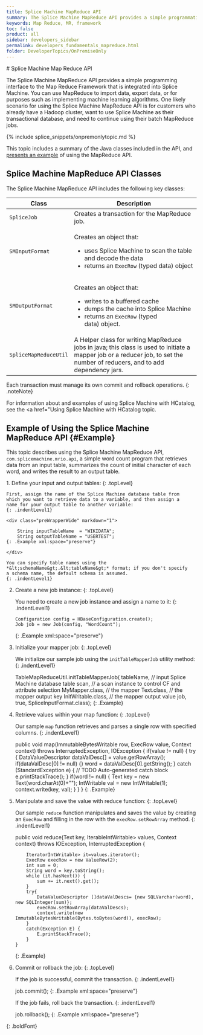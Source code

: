 ```yaml
---
title: Splice Machine MapReduce API
summary: The Splice Machine MapReduce API provides a simple programmatic interface for using MapReduce with HBase and taking advantage of the transactional capabilities that Splice Machine provides.
keywords: Map Reduce, MR, framework
toc: false
product: all
sidebar: developers_sidebar
permalink: developers_fundamentals_mapreduce.html
folder: DeveloperTopics/OnPremiseOnly
---
```

<section>
<div class="TopicContent" data-swiftype-index="true" markdown="1">
# Splice Machine Map Reduce API

The Splice Machine MapReduce API provides a simple programming interface
to the Map Reduce Framework that is integrated into Splice Machine. You
can use MapReduce to import data, export data, or for purposes such as
implementing machine learning algorithms. One likely scenario for using
the Splice Machine MapReduce API is for customers who already have a
Hadoop cluster, want to use Splice Machine as their transactional
database, and need to continue using their batch MapReduce jobs.

{% include splice_snippets/onpremonlytopic.md %}

This topic includes a summary of the Java classes included in the
API, and [presents an example](#Example) of using the MapReduce API.

## Splice Machine MapReduce API Classes

The Splice Machine MapReduce API includes the following key classes:

<table summary="Descriptions of the key classes in the Splie Machine MapReduce API.">
                <col />
                <col />
                <thead>
                    <tr>
                        <th>Class</th>
                        <th>Description</th>
                    </tr>
                </thead>
                <tbody>
                    <tr>
                        <td><code>SpliceJob</code></td>
                        <td>Creates a transaction for the MapReduce job.</td>
                    </tr>
                    <tr>
                        <td><code>SMInputFormat</code></td>
                        <td>
                            <p class="noSpaceAbove">Creates an object that:</p>
                            <ul>
                                <li> uses Splice Machine to scan the table and decode the data</li>
                                <li>returns an <code>ExecRow</code> (typed data) object</li>
                            </ul>
                        </td>
                    </tr>
                    <tr>
                        <td><code>SMOutputFormat</code></td>
                        <td>
                            <p class="noSpaceAbove">Creates an object that:</p>
                            <ul>
                                <li> writes to a buffered cache</li>
                                <li>dumps the cache into Splice Machine </li>
                                <li>returns an <code>ExecRow</code> (typed data) object.</li>
                            </ul>
                        </td>
                    </tr>
                    <tr>
                        <td><code>SpliceMapReduceUtil</code></td>
                        <td>A Helper class for writing MapReduce jobs in java; this class is used to initiate a mapper job or a reducer job, to set the number of reducers, and to add dependency jars.</td>
                    </tr>
                </tbody>
            </table>
Each transaction must manage its own commit and rollback operations.
{: .noteNote}

For information about and examples of using Splice Machine with
HCatalog, see the <a href="Using Splice Machine with HCatalog topic.

## Example of Using the Splice Machine MapReduce API   {#Example}

This topic describes using the Splice Machine MapReduce API,
`com.splicemachine.mrio.api`, a simple word count program that retrieves
data from an input table, summarizes the count of initial character of
each word, and writes the result to an output table.

<div class="opsStepsList" markdown="1">
1.  Define your input and output tables:
    {: .topLevel}

    First, assign the name of the Splice Machine database table from
    which you want to retrieve data to a variable, and then assign a
    name for your output table to another variable:
    {: .indentLevel1}

    <div class="preWrapperWide" markdown="1">

        String inputTableName  = "WIKIDATA";
        String outputTableName = "USERTEST";
    {: .Example xml:space="preserve"}

    </div>

    You can specify table names using the
    *&lt;schemaName&gt;.&lt;tableName&gt;* format; if you don't specify
    a schema name, the default schema is assumed.
    {: .indentLevel1}

2.  Create a new job instance:
    {: .topLevel}

    You need to create a new job instance and assign a name to it:
    {: .indentLevel1}

    <div class="preWrapperWide" markdown="1">

        Configuration config = HBaseConfiguration.create();
        Job job = new Job(config, "WordCount");
    {: .Example xml:space="preserve"}

    </div>

3.  Initialize your mapper job:
    {: .topLevel}

    We initialize our sample job using the `initTableMapperJob` utility
    method:
    {: .indentLevel1}

    <div class="preWrapperWide" markdown="1">
        TableMapReduceUtil.initTableMapperJob(
            tableName,			// input Splice Machine database table
            scan,			// a scan instance to control CF and attribute selection
            MyMapper.class,		// the mapper
            Text.class,			// the mapper output key
            InitWritable.class,		// the mapper output value
            job,
            true,
            SpliceInputFormat.class);
    {: .Example}

    </div>

4.  Retrieve values within your map function:
    {: .topLevel}

    Our sample `map` function retrieves and parses a single row with
    specified columns.
    {: .indentLevel1}

    <div class="preWrapperWide" markdown="1">
        public void map(ImmutableBytesWritable row, ExecRow value, Context context)
                        throws InterruptedException, IOException {
            if(value != null) {
                try {
                    DataValueDescriptor dataValDesc[]  = value.getRowArray();
                    if(dataValDesc[0] != null) {}
                    word = dataValDesc[0].getString();
                    }
                catch (StandardException e) {
                    // TODO Auto-generated catch block
                    e.printStackTrace();
                }
                if(word != null) {
                    Text key = new Text(word.charAt(0)+"");
                    IntWritable val = new IntWritable(1);
                    context.write(key, val);
                }
            }
        }
    {: .Example}

    </div>

5.  Manipulate and save the value with reduce function:
    {: .topLevel}

    Our sample `reduce` function manipulates and saves the value by
    creating an `ExecRow` and filling in the row with the
    `execRow.setRowArray` method.
    {: .indentLevel1}

    <div class="preWrapperWide" markdown="1">
        public void reduce(Text key, IterableIntWritable> values, Context context)
                            throws IOException, InterruptedException {

            IteratorIntWritable> it=values.iterator();
            ExecRow execRow = new ValueRow(2);
            int sum = 0;
            String word = key.toString();
            while (it.hasNext()) {
                sum += it.next().get();
            }
            try{
                DataValueDescriptor []dataValDescs= {new SQLVarchar(word), new SQLInteger(sum)};
                execRow.setRowArray(dataValDescs);
                context.write(new ImmutableBytesWritable(Bytes.toBytes(word)), execRow);
            }
            catch(Exception E) {
                E.printStackTrace();
            }
        }
    {: .Example}

    </div>

6.  Commit or rollback the job:
    {: .topLevel}

    If the job is successful, commit the transaction.
    {: .indentLevel1}

    <div class="preWrapper" markdown="1">
        job.commit();
    {: .Example xml:space="preserve"}

    </div>

    If the job fails, roll back the transaction.
    {: .indentLevel1}

    <div class="preWrapper" markdown="1">
        job.rollback();
    {: .Example xml:space="preserve"}

    </div>
{: .boldFont}

</div>
</div>
</section>

